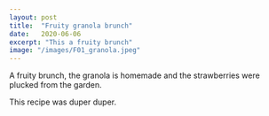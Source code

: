 ```yaml
---
layout: post
title:  "Fruity granola brunch"
date:   2020-06-06
excerpt: "This a fruity brunch"
image: "/images/F01_granola.jpeg"
---
```


A fruity brunch, the granola is homemade and the strawberries were plucked from the garden.

This recipe was duper duper.
